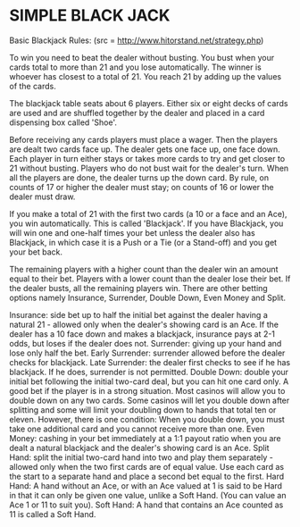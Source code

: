 # SIMPLE BLACK JACK

Basic Blackjack Rules:
(src = http://www.hitorstand.net/strategy.php)

To win you need to beat the dealer without busting. You bust when your cards total to more than 21 and you lose automatically. The winner is whoever has closest to a total of 21. You reach 21 by adding up the values of the cards.

The blackjack table seats about 6 players. Either six or eight decks of cards are used and are shuffled together by the dealer and placed in a card dispensing box called 'Shoe'.

Before receiving any cards players must place a wager. Then the players are dealt two cards face up. The dealer gets one face up, one face down. Each player in turn either stays or takes more cards to try and get closer to 21 without busting. Players who do not bust wait for the dealer's turn. When all the players are done, the dealer turns up the down card. By rule, on counts of 17 or higher the dealer must stay; on counts of 16 or lower the dealer must draw.

If you make a total of 21 with the first two cards (a 10 or a face and an Ace), you win automatically. This is called 'Blackjack'. If you have Blackjack, you will win one and one-half times your bet unless the dealer also has Blackjack, in which case it is a Push or a Tie (or a Stand-off) and you get your bet back.

The remaining players with a higher count than the dealer win an amount equal to their bet. Players with a lower count than the dealer lose their bet. If the dealer busts, all the remaining players win. There are other betting options namely Insurance, Surrender, Double Down, Even Money and Split.

Insurance: side bet up to half the initial bet against the dealer having a natural 21 - allowed only when the dealer's showing card is an Ace. If the dealer has a 10 face down and makes a blackjack, insurance pays at 2-1 odds, but loses if the dealer does not.
Surrender: giving up your hand and lose only half the bet.
Early Surrender: surrender allowed before the dealer checks for blackjack.
Late Surrender: the dealer first checks to see if he has blackjack. If he does, surrender is not permitted.
Double Down: double your initial bet following the initial two-card deal, but you can hit one card only. A good bet if the player is in a strong situation. Most casinos will allow you to double down on any two cards. Some casinos will let you double down after splitting and some will limit your doubling down to hands that total ten or eleven. However, there is one condition: When you double down, you must take one additional card and you cannot receive more than one.
Even Money: cashing in your bet immediately at a 1:1 payout ratio when you are dealt a natural blackjack and the dealer's showing card is an Ace.
Split Hand: split the initial two-card hand into two and play them separately - allowed only when the two first cards are of equal value. Use each card as the start to a separate hand and place a second bet equal to the first.
Hard Hand: A hand without an Ace, or with an Ace valued at 1 is said to be Hard in that it can only be given one value, unlike a Soft Hand. (You can value an Ace 1 or 11 to suit you).
Soft Hand: A hand that contains an Ace counted as 11 is called a Soft Hand.

